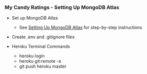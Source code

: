 ### My Candy Ratings - Setting Up MongoDB Atlas

* Set up MongoDB Atlas
  * See [Setting Up MongoDB Atlas](Setting%20Up%20MongoDB%20Atlas.pdf) for step-by-step instructions
* Create .env and .gitignore files

* Heroku Terminal Commands
    * heroku login
    * heroku git:remote -a <name of project>
    * git push heroku master
